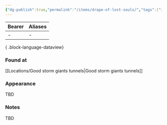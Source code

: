```yaml
---
{"dg-publish":true,"permalink":"/items/drape-of-lost-souls/","tags":["item"],"dgShowBacklinks":true,"dgShowLocalGraph":true,"noteIcon":"item","created":"2024-01-06T14:23:04.535+01:00","updated":"2024-01-18T10:42:17.666+01:00"}
---
```


| Bearer | Aliases |
| ------ | ------- |
| \-     | \-      |

{ .block-language-dataview}
### Found at
[[Locations/Good storm giants tunnels\|Good storm giants tunnels]]
### Appearance
TBD
### Notes
TBD